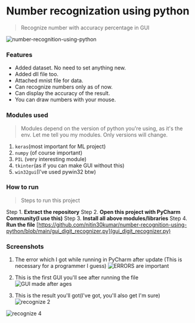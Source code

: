 # Number recognization using python

> Recognize number with accuracy percentage in GUI  


![number-recognition-using-python](https://user-images.githubusercontent.com/40369168/130673618-0d1aba9a-f45e-4f09-8753-2dbd6d8766c9.gif)



### Features

- Added dataset. No need to set anything new.
- Added dll file too.
- Attached mnist file for data.
- Can recognize numbers only as of now.
- Can display the accuracy of the result.
- You can draw numbers with your mouse.

### Modules used

> Modules depend on the version of python you're using, as it's the env. Let me tell you my modules. Only versions will change.
1. ```keras```(most important for ML project)
2. ```numpy``` (of course important)
3. ```PIL``` (very interesting module)
4. ```tkinter```(as if you can make GUI without this)
5. ```win32gui```(I've used pywin32 btw)

### How to run

> Steps to run this project

Step 1. **Extract the repository**
Step 2. **Open this project with PyCharm Community(I use this)**
Step 3. **Install all above modules/libraries**
Step 4. **Run the file** [https://github.com/nitin30kumar/number-recognition-using-python/blob/main/gui_digit_recognizer.py](gui_digit_recognizer.py)

### Screenshots

1. The error which I got while running in PyCharm after update (This is necessary for a programmer I guess)
![ERRORS are important](https://user-images.githubusercontent.com/40369168/130669652-7c8a38dc-86b9-4ab2-a2d3-ff03b4a835ea.png)


2. This is the first GUI you'll see after running the file
![GUI made after ages](https://user-images.githubusercontent.com/40369168/130669718-fcd20ed0-e6af-4b05-9de7-b05e86e75ec2.png)


3. This is the result you'll got(I've got, you'll also get I'm sure)
![recognize 2](https://user-images.githubusercontent.com/40369168/130669879-ab9320c1-c183-43fc-9ab5-74c3f6fa94ff.png)

![recognize 4](https://user-images.githubusercontent.com/40369168/130669940-e5250e97-645a-46a2-acb3-ff131fab2e9a.png)
